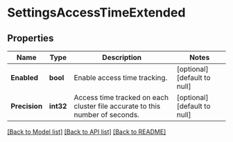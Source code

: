 # SettingsAccessTimeExtended

## Properties
Name | Type | Description | Notes
------------ | ------------- | ------------- | -------------
**Enabled** | **bool** | Enable access time tracking. | [optional] [default to null]
**Precision** | **int32** | Access time tracked on each cluster file accurate to this number of seconds. | [optional] [default to null]

[[Back to Model list]](../README.md#documentation-for-models) [[Back to API list]](../README.md#documentation-for-api-endpoints) [[Back to README]](../README.md)


